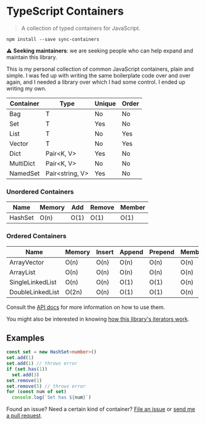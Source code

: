 TypeScript Containers
=====================

> A collection of typed containers for JavaScript.

```
npm install --save sync-containers
```

:warning: **Seeking maintainers**: we are seeking people who can help expand and maintain this library.

This is my personal collection of common JavaScript containers, plain and simple.
I was fed up with writing the same boilerplate code over and over again, and I
needed a library over which I had some control. I ended up writing my own.

| Container        | Type                  | Unique | Order     |
|------------------|-----------------------|--------|-----------|
| Bag              | T                     | No     | No        |
| Set              | T                     | Yes    | No        |
| List             | T                     | No     | Yes       |
| Vector           | T                     | No     | Yes       |
| Dict             | Pair&lt;K, V&gt;      | Yes    | No        |
| MultiDict        | Pair&lt;K, V&gt;      | No     | No        |
| NamedSet         | Pair&lt;string, V&gt; | Yes    | No        |

### Unordered Containers

| Name           | Memory | Add    | Remove | Member  |
|----------------|--------|--------|--------|---------|
| HashSet        | O(n)   | O(1)   | O(1)   | O(1)    |

### Ordered Containers

| Name              | Memory  | Insert  | Append  | Prepend | Member | Ref  | Next | Prev | 
|-------------------|---------|---------|---------|---------|--------|------|------|------|
| ArrayVector       | O(n)    | O(n)    | O(n)    | O(n)    | O(n)   | O(1) | O(1) | O(1) | 
| ArrayList         | O(n)    | O(n)    | O(n)    | O(n)    | O(n)   | O(1) | O(1) | O(1) |
| SingleLinkedList  | O(n)    | O(n)    | O(1)    | O(1)    | O(n)   | O(n) | O(1) | O(n) |
| DoubleLinkedList  | O(2n)   | O(n)    | O(1)    | O(1)    | O(n)   | O(n) | O(1) | O(1) |

Consult the [API docs](http://samvv.github.io/project/typescript-containers/api) for more information on how to use them.

You might also be interested in knowing [how this library's iterators work](http://github.com/samvv/typescript-containers/wiki/Iterators).

## Examples

```ts
const set = new HashSet<number>()
set.add(1)
set.add(1) // throws error
if (set.has(1))
  set.add(3)
set.remove(1)
set.remove(5) // throws error
for (const num of set)
  console.log(`Set has ${num}`)
```

Found an issue? Need a certain kind of container? [File an
issue](https://github.com/samvv/typescript-containers/issues) or [send me a
pull request](https://github.com/samvv/typescript-containers/pulls).


